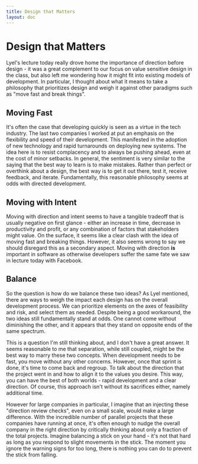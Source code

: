 ```yaml
---
title: Design that Matters
layout: doc
---
```


# Design that Matters

Lyel's lecture today really drove home the importance of direction before design - it was a great complement to our focus on value sensitive design in the class, but also left me wondering how it might fit into existing models of development. In particular, I thought about what it means to take a philosophy that prioritizes design and weigh it against other paradigms such as "move fast and break things".

## Moving Fast

It's often the case that developing quickly is seen as a virtue in the tech industry. The last two companies I worked at put an emphasis on the flexibility and speed of their development. This manifested in the adoption of new technology and rapid turnarounds on deploying new systems. The idea here is to resist complacency and to always be pushing ahead, even at the cost of minor setbacks. In general, the sentiment is very similar to the saying that the best way to learn is to make mistakes. Rather than perfect or overthink about a design, the best way is to get it out there, test it, receive feedback, and iterate. Fundamentally, this reasonable philosophy seems at odds with directed development.

## Moving with Intent

Moving with direction and intent seems to have a tangible tradeoff that is usually negative on first glance - either an increase in time, decrease in productivity and profit, or any combination of factors that stakeholders might value. On the surface, it seems like a clear clash with the idea of moving fast and breaking things. However, it also seems wrong to say we should disregard this as a secondary aspect. Moving with direction **is** important in software as otherwise developers suffer the same fate we saw in lecture today with Facebook.

## Balance

So the question is how do we balance these two ideas? As Lyel mentioned, there are ways to weigh the impact each design has on the overall development process. We can prioritize elements on the axes of feasibility and risk, and select them as needed. Despite being a good workaround, the two ideas still fundamentally stand at odds. One cannot come without diminishing the other, and it appears that they stand on opposite ends of the same spectrum.

This is a question I'm still thinking about, and I don't have a great answer. It seems reasonable to me that separation, while still coupled, might be the best way to marry these two concepts. When development needs to be fast, you move without any other concerns. However, once that sprint is done, it's time to come back and regroup. To talk about the direction that the project went in and how to align it to the values you desire. This way, you can have the best of both worlds - rapid development and a clear direction. Of course, this approach isn't without its sacrifices either, namely additional time.

However for large companies in particular, I imagine that an injecting these "direction review checks", even on a small scale, would make a large difference. With the incredible number of parallel projects that these companies have running at once, it's often enough to nudge the overall company in the right direction by critically thinking about only a fraction of the total projects. Imagine balancing a stick on your hand - it's not that hard as long as you respond to slight movements in the stick. The moment you ignore the warning signs for too long, there is nothing you can do to prevent the stick from falling.
